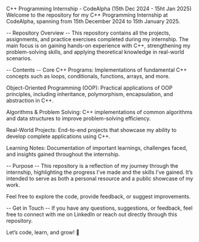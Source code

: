 C++ Programming Internship - CodeAlpha (15th Dec 2024 - 15ht Jan 2025)
Welcome to the repository for my C++ Programming Internship at CodeAlpha, spanning from 15th December 2024 to 15th January 2025.

-- Repository Overview --
This repository contains all the projects, assignments, and practice exercises completed during my internship. The main focus is on gaining hands-on experience with C++, strengthening my problem-solving skills, and applying theoretical knowledge in real-world scenarios.

-- Contents --
Core C++ Programs: Implementations of fundamental C++ concepts such as loops, conditionals, functions, arrays, and more.

Object-Oriented Programming (OOP): Practical applications of OOP principles, including inheritance, polymorphism, encapsulation, and abstraction in C++.

Algorithms & Problem Solving: C++ implementations of common algorithms and data structures to improve problem-solving efficiency.

Real-World Projects: End-to-end projects that showcase my ability to develop complete applications using C++.

Learning Notes: Documentation of important learnings, challenges faced, and insights gained throughout the internship.

-- Purpose --
This repository is a reflection of my journey through the internship, highlighting the progress I’ve made and the skills I’ve gained. It’s intended to serve as both a personal resource and a public showcase of my work.

Feel free to explore the code, provide feedback, or suggest improvements.

-- Get in Touch --
If you have any questions, suggestions, or feedback, feel free to connect with me on LinkedIn or reach out directly through this repository.

Let’s code, learn, and grow! 🌟
